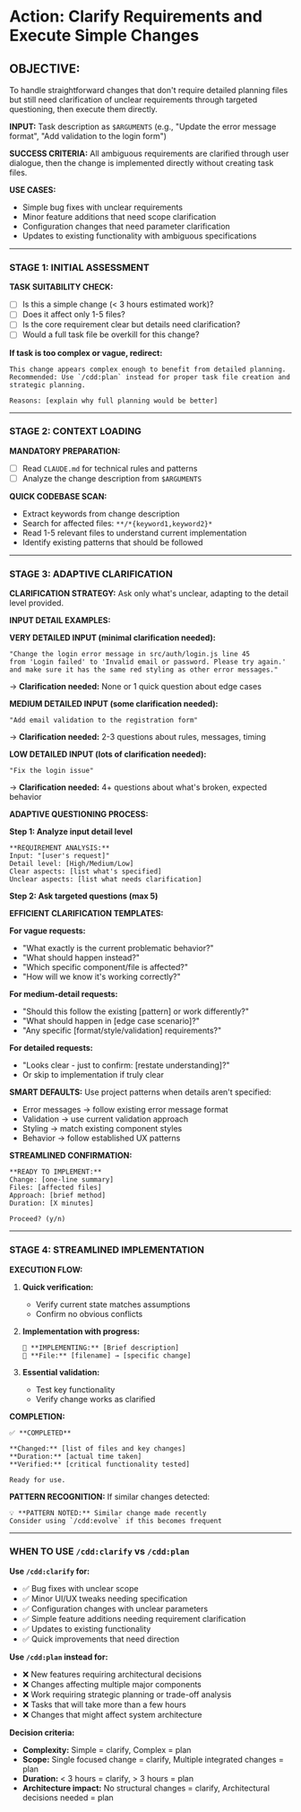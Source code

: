 # Action: Clarify Requirements and Execute Simple Changes

## OBJECTIVE:

To handle straightforward changes that don't require detailed planning files but still need clarification of unclear requirements through targeted questioning, then execute them directly.

**INPUT:** Task description as `$ARGUMENTS` (e.g., "Update the error message format", "Add validation to the login form")

**SUCCESS CRITERIA:** All ambiguous requirements are clarified through user dialogue, then the change is implemented directly without creating task files.

**USE CASES:**

- Simple bug fixes with unclear requirements
- Minor feature additions that need scope clarification
- Configuration changes that need parameter clarification
- Updates to existing functionality with ambiguous specifications

---

### STAGE 1: INITIAL ASSESSMENT

**TASK SUITABILITY CHECK:**

- [ ] Is this a simple change (< 3 hours estimated work)?
- [ ] Does it affect only 1-5 files?
- [ ] Is the core requirement clear but details need clarification?
- [ ] Would a full task file be overkill for this change?

**If task is too complex or vague, redirect:**

```
This change appears complex enough to benefit from detailed planning.
Recommended: Use `/cdd:plan` instead for proper task file creation and strategic planning.

Reasons: [explain why full planning would be better]
```

---

### STAGE 2: CONTEXT LOADING

**MANDATORY PREPARATION:**

- [ ] Read `CLAUDE.md` for technical rules and patterns
- [ ] Analyze the change description from `$ARGUMENTS`

**QUICK CODEBASE SCAN:**

- Extract keywords from change description
- Search for affected files: `**/*{keyword1,keyword2}*`
- Read 1-5 relevant files to understand current implementation
- Identify existing patterns that should be followed

---

### STAGE 3: ADAPTIVE CLARIFICATION

**CLARIFICATION STRATEGY:** Ask only what's unclear, adapting to the detail level provided.

**INPUT DETAIL EXAMPLES:**

**VERY DETAILED INPUT (minimal clarification needed):**
```
"Change the login error message in src/auth/login.js line 45 
from 'Login failed' to 'Invalid email or password. Please try again.' 
and make sure it has the same red styling as other error messages."
```
→ **Clarification needed:** None or 1 quick question about edge cases

**MEDIUM DETAILED INPUT (some clarification needed):**
```
"Add email validation to the registration form"
```
→ **Clarification needed:** 2-3 questions about rules, messages, timing

**LOW DETAILED INPUT (lots of clarification needed):**
```
"Fix the login issue"
```
→ **Clarification needed:** 4+ questions about what's broken, expected behavior

**ADAPTIVE QUESTIONING PROCESS:**

**Step 1: Analyze input detail level**
```
**REQUIREMENT ANALYSIS:**
Input: "[user's request]"
Detail level: [High/Medium/Low]
Clear aspects: [list what's specified]
Unclear aspects: [list what needs clarification]
```

**Step 2: Ask targeted questions (max 5)**

**EFFICIENT CLARIFICATION TEMPLATES:**

**For vague requests:**
- "What exactly is the current problematic behavior?"
- "What should happen instead?"
- "Which specific component/file is affected?"
- "How will we know it's working correctly?"

**For medium-detail requests:**
- "Should this follow the existing [pattern] or work differently?"
- "What should happen in [edge case scenario]?"
- "Any specific [format/style/validation] requirements?"

**For detailed requests:**
- "Looks clear - just to confirm: [restate understanding]?"
- Or skip to implementation if truly clear

**SMART DEFAULTS:**
Use project patterns when details aren't specified:
- Error messages → follow existing error message format
- Validation → use current validation approach  
- Styling → match existing component styles
- Behavior → follow established UX patterns

**STREAMLINED CONFIRMATION:**
```
**READY TO IMPLEMENT:**
Change: [one-line summary]
Files: [affected files]
Approach: [brief method]
Duration: [X minutes]

Proceed? (y/n)
```

---

### STAGE 4: STREAMLINED IMPLEMENTATION

**EXECUTION FLOW:**

1. **Quick verification:**
   - Verify current state matches assumptions
   - Confirm no obvious conflicts

2. **Implementation with progress:**
   ```
   🔄 **IMPLEMENTING:** [Brief description]
   📝 **File:** [filename] → [specific change]
   ```

3. **Essential validation:**
   - Test key functionality
   - Verify change works as clarified

**COMPLETION:**
```
✅ **COMPLETED**

**Changed:** [list of files and key changes]
**Duration:** [actual time taken]
**Verified:** [critical functionality tested]

Ready for use.
```

**PATTERN RECOGNITION:**
If similar changes detected:
```
💡 **PATTERN NOTED:** Similar change made recently
Consider using `/cdd:evolve` if this becomes frequent
```

---

### WHEN TO USE `/cdd:clarify` vs `/cdd:plan`

**Use `/cdd:clarify` for:**

- ✅ Bug fixes with unclear scope
- ✅ Minor UI/UX tweaks needing specification
- ✅ Configuration changes with unclear parameters
- ✅ Simple feature additions needing requirement clarification
- ✅ Updates to existing functionality
- ✅ Quick improvements that need direction

**Use `/cdd:plan` instead for:**

- ❌ New features requiring architectural decisions
- ❌ Changes affecting multiple major components
- ❌ Work requiring strategic planning or trade-off analysis
- ❌ Tasks that will take more than a few hours
- ❌ Changes that might affect system architecture

**Decision criteria:**

- **Complexity:** Simple = clarify, Complex = plan
- **Scope:** Single focused change = clarify, Multiple integrated changes = plan
- **Duration:** < 3 hours = clarify, > 3 hours = plan
- **Architecture impact:** No structural changes = clarify, Architectural decisions needed = plan
